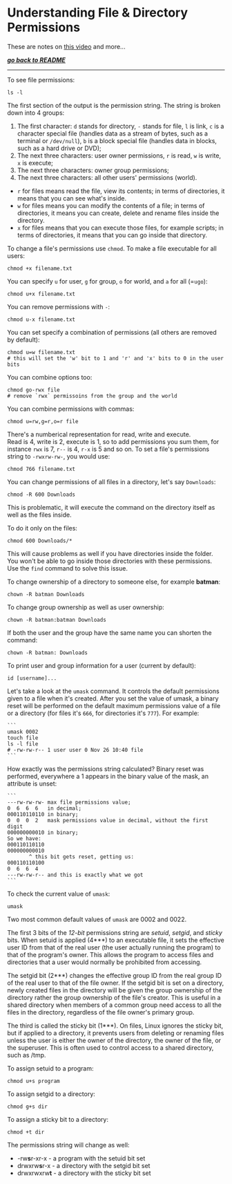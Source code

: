 # Understanding File & Directory Permissions

These are notes on [this video](https://www.youtube.com/watch?v=4e669hSjaX8)
and more...

[***go back to README***](/README.md)  

---

To see file permissions:

    ls -l

The first section of the output is the permission string. The string is broken
down into 4 groups:

1. The first character: `d` stands for directory, `-` stands for file, `l` is
   link, `c` is a character special file (handles data as a stream of bytes,
   such as a terminal or `/dev/null`), `b` is a block special file (handles
   data in blocks, such as a hard drive or DVD);
1. The next three characters: user owner permissions, `r` is read, `w` is
   write, `x` is execute;
1. The next three characters: owner group permissions;
1. The next three characters: all other users' permissions (world).

- `r` for files means read the file, view its contents; in terms of
  directories, it means that you can see what's inside.
- `w` for files means you can modify the contents of a file; in terms of
  directories, it means you can create, delete and rename files inside the
  directory.
- `x` for files means that you can execute those files, for example scripts; in
  terms of directories, it means that you can go inside that directory.

To change a file's permissions use `chmod`. To make a file executable for all
users:

    chmod +x filename.txt

You can specify `u` for user, `g` for group, `o` for world, and `a` for all
(=`ugo`):

    chmod u+x filename.txt

You can remove permissions with `-`:

    chmod u-x filename.txt

You can set specify a combination of permissions (all others are removed by
default):

    chmod u=w filename.txt
    # this will set the 'w' bit to 1 and 'r' and 'x' bits to 0 in the user bits

You can combine options too:

    chmod go-rwx file
    # remove `rwx` permissoins from the group and the world 

You can combine permissions with commas:

    chmod u=rw,g=r,o=r file

There's a numberical representation for read, write and execute.  
Read is 4, write is 2, execute is 1, so to add permissions you sum them, for
instance `rwx` is 7, `r--` is 4, `r-x` is 5 and so on. To set a file's
permissions string to `-rwxrw-rw-`, you would use:

    chmod 766 filename.txt

You can change permissions of all files in a directory, let's say `Downloads`:

    chmod -R 600 Downloads 

This is problematic, it will execute the command on the directory itself as
well as the files inside.

To do it only on the files:

    chmod 600 Downloads/*

This will cause problems as well if you have directories inside the folder. You
won't be able to go inside those directories with these permissions. Use the
`find` command to solve this issue.

To change ownership of a directory to someone else, for example **batman**:

    chown -R batman Downloads

To change group ownership as well as user ownership:

    chown -R batman:batman Downloads
    
If both the user and the group have the same name you can shorten the command:

    chown -R batman: Downloads

To print user and group information for a user (current by default):

    id [username]...

Let's take a look at the `umask` command. It controls the default permissions
given to a file when it's created. After you set the value of umask, a binary
reset will be performed on the default maximum permissions value of a file or a
directory (for files it's `666`, for directories it's `777`). For example:

    ```
    umask 0002
    touch file
    ls -l file
    # -rw-rw-r-- 1 user user 0 Nov 26 10:40 file
    ```

How exactly was the permissions string calculated? Binary reset was performed,
everywhere a 1 appears in the binary value of the mask, an attribute is unset:

    ```
    ---rw-rw-rw- max file permissions value;
    0  6  6  6   in decimal;
    000110110110 in binary;
    0  0  0  2   mask permissions value in decimal, without the first digit
    000000000010 in binary;
    So we have: 
    000110110110
    000000000010
           ^ this bit gets reset, getting us:
    000110110100
    0  6  6  4
    ---rw-rw-r-- and this is exactly what we got
    ```

To check the current value of `umask`:

    umask

Two most common default values of `umask` are 0002 and 0022.

The first 3 bits of the *12-bit* permissions string are *setuid*, *setgid*, and
*sticky* bits. When setuid is applied (4\*\*\*) to an executable file, it sets
the effective user ID from that of the real user (the user actually running the
program) to that of the program's owner. This allows the program to access
files and directories that a user would normally be prohibited from accessing.

The setgid bit (2\*\*\*) changes the effective group ID from the real group ID
of the real user to that of the file owner. If the setgid bit is set on a
directory, newly created files in the directory will be given the group
ownership of the directory rather the group ownership of the file's creator.
This is useful in a shared directory when members of a common group need access
to all the files in the directory, regardless of the file owner's primary
group.

The third is called the  sticky bit (1\*\*\*). On files, Linux ignores the
sticky bit, but if applied to a directory, it prevents users from deleting or
renaming files unless the user is either the owner of the directory, the owner
of the file, or the superuser. This is often used to control access to a shared
directory, such as /tmp. 

To assign setuid to a program:

    chmod u+s program

To assign setgid to a directory:

    chmod g+s dir

To assign a sticky bit to a directory:

    chmod +t dir

The permissions string will change as well:
- -rw**s**r-xr-x - a program with the setuid bit set
- drwxrw**s**r-x - a directory with the setgid bit set
- drwxrwxrw**t** - a directory with the sticky bit set

